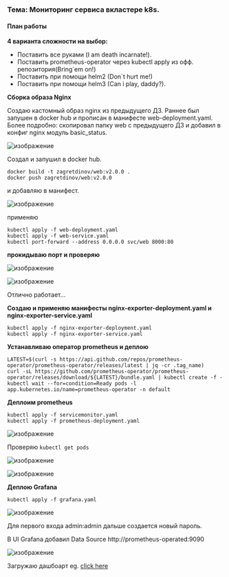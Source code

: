 ### Тема: Мониторинг сервиса вкластере k8s.
#### План работы

__4 варианта сложности на выбор:__

- Поставить все руками (I am death incarnate!). 
- Поставить prometheus-operator через kubectl apply из офф. репозитория(Bring`em on!)
- Поставить при помощи helm2 (Don`t hurt me!) 
- Поставить при помощи helm3 (Can i play, daddy?).

__Сборка образа Nginx__

Создаю кастомный  образ  nginx из предыдущего ДЗ. Раннее был запушен в docker hub и прописан в манифесте web-deployment.yaml.
Более подробно: скопировал папку web с предыдущего ДЗ и добавил в конфиг nginx модуль basic_status.

![изображение](https://github.com/otus-kuber-2023-10/zagretdinov-d_platform/assets/85208391/6d41c66d-82b5-411d-82c3-fc308f6b85c6)

Создал и запушил в docker hub.

```
docker build -t zagretdinov/web:v2.0.0 .
docker push zagretdinov/web:v2.0.0
```
и добавляю в манифест.

![изображение](https://github.com/otus-kuber-2023-10/zagretdinov-d_platform/assets/85208391/a70f1058-eb62-408a-b0ab-3bc70b299b7f)

применяю

```
kubectl apply -f web-deployment.yaml
kubectl apply -f web-service.yaml
kubectl port-forward --address 0.0.0.0 svc/web 8000:80
```

__прокидываю порт и проверяю__

![изображение](https://github.com/otus-kuber-2023-10/zagretdinov-d_platform/assets/85208391/ec203a9d-0c6a-42db-ab35-c8ef52c98492)

![изображение](https://github.com/otus-kuber-2023-10/zagretdinov-d_platform/assets/85208391/6d012370-64a7-4064-9ede-0117b17cdb22)


Отлично работает...

__Создаю и применяю манифесты nginx-exporter-deployment.yaml и nginx-exporter-service.yaml__

```
kubectl apply -f nginx-exporter-deployment.yaml
kubectl apply -f nginx-exporter-service.yaml
```

__Устанавливаю оператор prometheus и деплою__

```
LATEST=$(curl -s https://api.github.com/repos/prometheus-operator/prometheus-operator/releases/latest | jq -cr .tag_name)
curl -sL https://github.com/prometheus-operator/prometheus-operator/releases/download/${LATEST}/bundle.yaml | kubectl create -f -
kubectl wait --for=condition=Ready pods -l  app.kubernetes.io/name=prometheus-operator -n default
```

__Деплоим prometheus__

```
kubectl apply -f servicemonitor.yaml
kubectl apply -f prometheus-deployment.yaml
```


![изображение](https://github.com/otus-kuber-2023-10/zagretdinov-d_platform/assets/85208391/6b960cff-abfa-4cdb-ae04-22cb54aaa2b7)


Проверяю ```kubectl get pods```

![изображение](https://github.com/otus-kuber-2023-10/zagretdinov-d_platform/assets/85208391/7c01f8cc-2978-4c1f-8759-ee38f1f0b9e7)

![изображение](https://github.com/otus-kuber-2023-10/zagretdinov-d_platform/assets/85208391/b4135246-8ae5-4488-bf8e-4895f8afe9cf)

__Деплою Grafana__

```
kubectl apply -f grafana.yaml
```

![изображение](https://github.com/otus-kuber-2023-10/zagretdinov-d_platform/assets/85208391/2378f689-e09e-4e4e-bb8f-6e116f76a226)

Для первого входа admin:admin дальше создается новый пароль.

В UI Grafana добавил Data Source http://prometheus-operated:9090

![изображение](https://github.com/otus-kuber-2023-10/zagretdinov-d_platform/assets/85208391/23d5ea11-83a7-4493-97ab-91c1c0758311)

Загружаю дашбоарт eg. [click here](https://grafana.com/grafana/dashboards/12708-nginx/)


